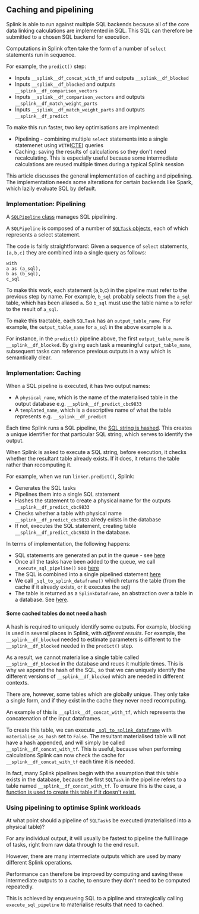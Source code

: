 ## Caching and pipelining

Splink is able to run against multiple SQL backends because all of the core data linking calculations are implemented in SQL. This SQL can therefore be submitted to a chosen SQL backend for execution.

Computations in Splink often take the form of a number of `select` statements run in sequence.

For example, the `predict()` step:

- Inputs `__splink__df_concat_with_tf` and outputs `__splink__df_blocked`
- Inputs `__splink__df_blocked` and outputs `__splink__df_comparison_vectors`
- Inputs `__splink__df_comparison_vectors` and outputs `__splink__df_match_weight_parts`
- Inputs `__splink__df_match_weight_parts` and outputs `__splink__df_predict`

To make this run faster, two key optimisations are implmented:

- Pipelining - combining multiple `select` statements into a single statemenet using `WITH`([CTE](https://www.postgresql.org/docs/current/queries-with.html)) queries
- Caching: saving the results of calculations so they don't need recalculating. This is especially useful because some intermediate calculations are reused multiple times during a typical Splink session

This article discusses the general implementation of caching and pipelining. The implementation needs some alterations for certain backends like Spark, which lazily evaluate SQL by default.

### Implementation: Pipelining

A [`SQLPipeline` class](https://github.com/moj-analytical-services/splink/blob/5f9f1d686e115ce91c9a1e51fe276d254a4deabe/splink/pipeline.py#L38) manages SQL pipelining.

A `SQLPipeline` is composed of a number of [`SQLTask` objects](https://github.com/moj-analytical-services/splink/blob/5f9f1d686e115ce91c9a1e51fe276d254a4deabe/splink/pipeline.py#L10), each of which represents a select statement.

The code is fairly straightforward: Given a sequence of `select` statements, `[a,b,c]` they are combined into a single query as follows:

```
with
a as (a_sql),
b as (b_sql),
c_sql
```

To make this work, each statement (a,b,c) in the pipeline must refer to the previous step by name. For example, `b_sql` probably selects from the `a_sql` table, which has been aliased `a`. So `b_sql` must use the table name `a` to refer to the result of `a_sql`.

To make this tractable, each `SQLTask` has an `output_table_name`. For example, the `output_table_name` for `a_sql` in the above example is `a`.

For instance, in the `predict()` pipeline above, the first `output_table_name` is `__splink__df_blocked`. By giving each task a meaningful `output_table_name`, subsequent tasks can reference previous outputs in a way which is semantically clear.

### Implementation: Caching

When a SQL pipeline is executed, it has two output names:

- A `physical_name`, which is the name of the materialised table in the output database e.g. `__splink__df_predict_cbc9833`
- A `templated_name`, which is a descriptive name of what the table represents e.g. `__splink__df_predict`

Each time Splink runs a SQL pipeline, the [SQL string is hashed](https://github.com/moj-analytical-services/splink/blob/5f9f1d686e115ce91c9a1e51fe276d254a4deabe/splink/linker.py#L400). This creates a unique identifier for that particular SQL string, which serves to identify the output.

When Splink is asked to execute a SQL string, before execution, it checks whether the resultant table already exists. If it does, it returns the table rather than recomputing it.

For example, when we run `linker.predict()`, Splink:

- Generates the SQL tasks
- Pipelines them into a single SQL statement
- Hashes the statement to create a physical name for the outputs `__splink__df_predict_cbc9833`
- Checks whether a table with physical name `__splink__df_predict_cbc9833` alredy exists in the database
- If not, executes the SQL statement, creating table `__splink__df_predict_cbc9833` in the database.

In terms of implementation, the following happens:

- SQL statements are generated an put in the queue - see [here](https://github.com/moj-analytical-services/splink/blob/6e978a6a61058a73ef6c49039e0d796b12673c1b/splink/linker.py#L982-L983)
- Once all the tasks have been added to the queue, we call `_execute_sql_pipeline()` see [here](https://github.com/moj-analytical-services/splink/blob/6e978a6a61058a73ef6c49039e0d796b12673c1b/splink/linker.py#L994)
- The SQL is combined into a single pipelined statement [here](https://github.com/moj-analytical-services/splink/blob/6e978a6a61058a73ef6c49039e0d796b12673c1b/splink/linker.py#L339)
- We call `_sql_to_splink_dataframe()` which returns the table (from the cache if it already exists, or it executes the sql)
- The table is returned as a `SplinkDataframe`, an abstraction over a table in a database. See [here](https://moj-analytical-services.github.io/splink/SplinkDataFrame.html).

#### Some cached tables do not need a hash

A hash is required to uniquely identify some outputs. For example, blocking is used in several places in Splink, with _different results_. For example, the `__splink__df_blocked` needed to estimate parameters is different to the `__splink__df_blocked` needed in the `predict()` step.

As a result, we cannot materialise a single table called `__splink__df_blocked` in the database and reues it multiple times. This is why we append the hash of the SQL, so that we can uniquely identify the different versions of `__splink__df_blocked` which are needed in different contexts.

There are, however, some tables which are globally unique. They only take a single form, and if they exist in the cache they never need recomputing.

An example of this is `__splink__df_concat_with_tf`, which represents the concatenation of the input dataframes.

To create this table, we can execute [`_sql_to_splink_dataframe`](https://github.com/moj-analytical-services/splink/blob/6e978a6a61058a73ef6c49039e0d796b12673c1b/splink/linker.py#L386-L387) with `materialise_as_hash` set to `False`. The resultant materialised table will not have a hash appended, and will simply be called `__splink__df_concat_with_tf`. This is useful, because when performing calculations Splink can now check the cache for `__splink__df_concat_with_tf` each time it is needed.

In fact, many Splink pipelines begin with the assumption that this table exists in the database, because the first `SQLTask` in the pipeline refers to a table named `__splink__df_concat_with_tf`. To ensure this is the case, a [function is used to create this table if it doesn't exist.](https://github.com/moj-analytical-services/splink/blob/6e978a6a61058a73ef6c49039e0d796b12673c1b/splink/linker.py#L980)

### Using pipelining to optimise Splink workloads

At what point should a pipeline of `SQLTask`s be executed (materialised into a physical table)?

For any individual output, it will usually be fastest to pipeline the full linage of tasks, right from raw data through to the end result.

However, there are many intermediate outputs which are used by many different Splink operations.

Performance can therefore be improved by computing and saving these intermediate outputs to a cache, to ensure they don't need to be computed repeatedly.

This is achieved by enqueueing SQL to a pipline and strategically calling `execute_sql_pipeline` to materialise results that need to cached.
